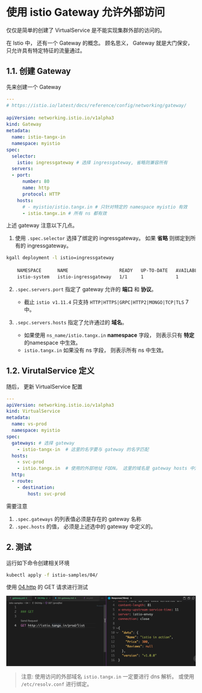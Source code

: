# 使用 istio Gateway 允许外部访问 

仅仅是简单的创建了 VirtualService 是不能实现集群外部的访问的。

在 Istio 中， 还有一个 Gateway 的概念。 顾名思义， Gateway 就是大门保安， 只允许具有特定特征的流量通过。



## 1.1. 创建 Gateway

先来创建一个 Gateway

```yaml
---
# https://istio.io/latest/docs/reference/config/networking/gateway/

apiVersion: networking.istio.io/v1alpha3
kind: Gateway
metadata:
  name: istio-tangx-in
  namespace: myistio
spec:
  selector:
    istio: ingressgateway # 选择 ingressgateway, 省略则兼容所有
  servers:
  - port:
      number: 80
      name: http
      protocol: HTTP
    hosts:
      # - myistio/istio.tangx.in # 只针对特定的 namespace myistio 有效
      - istio.tangx.in # 所有 ns 都有效
```

上述 gateway 注意以下几点。

1. 使用 `.spec.selector` 选择了绑定的 ingressgateway。 如果 **省略** 则绑定到所有的 ingressgateway。

```bash
kgall deployment -l istio=ingressgateway

    NAMESPACE      NAME                   READY   UP-TO-DATE   AVAILABLE   AGE
    istio-system   istio-ingressgateway   1/1     1            1           3d23h
```

2. `.spec.servers.port` 指定了 gateway 允许的 **端口** 和 **协议**。 
    + 截止 `istio v1.11.4` 只支持 `HTTP|HTTPS|GRPC|HTTP2|MONGO|TCP|TLS` 7中。

3. `.sepc.servers.hosts` 指定了允许通过的 **域名**。
    + 如果使用 `ns_name/istio.tangx.in` **namespace** 字段， 则表示只有 **特定** 的namespace 中生效。 
    + `istio.tangx.in` 如果没有 ns 字段， 则表示所有 ns 中生效。


## 1.2. VirutalService 定义

随后， 更新 VirtualService 配置

```yaml
---
apiVersion: networking.istio.io/v1alpha3
kind: VirtualService
metadata:
  name: vs-prod
  namespace: myistio
spec:
  gateways: # 选择 gateway
    - istio-tangx-in  # 这里的名字要与 gateway 的名字匹配
  hosts:
    - svc-prod
    - istio.tangx.in  # 使用的外部地址 FQDN。 这里的域名是 gateway hosts 中定义的
  http:
  - route:
    - destination:
        host: svc-prod
```

需要注意

1. `.spec.gateways` 的列表值必须是存在的 gateway 名称
2. `.spec.hosts` 的值， 必须是上述选中的 gateway 中定义的。


## 2. 测试

运行如下命令创建相关环境

```bash
kubectl apply -f istio-samples/04/
```

使用 [04.http](/istio-samples/04/04.http) 的 GET 请求进行测试

![gateway result](./imgs/04/04-gateway.png)

> 注意:  使用访问的外部域名 `istio.tangx.in` 一定要进行 dns 解析。 或使用 `/etc/resolv.conf` 进行绑定。